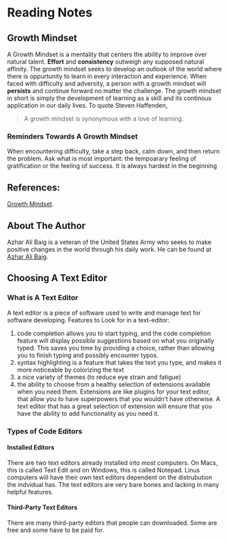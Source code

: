 # Reading Notes
## Growth Mindset
A Growth Mindset is a mentality that centers the ability to improve over natural talent. **Effort** and **consistency** outweigh any supposed natural affinity. The growth mindset seeks to develop an outlook of the world where there is oppurtunity to learn in every interaction and experience. When faced with difficulty and adversity, a person with a growth mindset will **persists** and continue forward no matter the challenge. The growth mindset in short is simply the development of learning as a skill and its continous application in our daily lives. To quote Steven Haffenden,
>A growth mindset is synonymous with a love of learning.


### Reminders Towards A Growth Mindset
When encountering difficulty, take a step back, calm down, and then return the problem.
Ask what is most important: the tempoarary feeling of gratification or the feeling of success.
It is always hardest in the beginning


## References:
[Growth Mindset](https://www.atlassian.com/blog/inside-atlassian/growth-mindset). 
## About The Author
Azhar Ali Baig is a veteran of the United States Army who seeks to make positive changes in the world through his daily work. He can be found at [Azhar Ali Baig](https://github.com/Azhar-B). 


## Choosing A Text Editor

### What is A Text Editor

A text editor is a piece of software used to write and manage text for software developing.
Features to Look for in a text-editor:
1. code completion allows you to start typing, and the code completion feature will display possible suggestions based on what you originally typed. This saves you time by providing a choice, rather than allowing you to finish typing and possibly encounter typos.
2. syntax highlighting is a feature that takes the text you type, and makes it more noticeable by colorizing the text
3. a nice variety of themes (to reduce eye strain and fatigue) 
4. the ability to choose from a healthy selection of extensions available when you need them. Extensions are like plugins for your text editor, that allow you to have superpowers that you wouldn’t have otherwise. A text editor that has a great selection of extension will ensure that you have the ability to add functionality as you need it.

### Types of Code Editors
#### Installed Editors
There are two text editors already installed into most computers. On Macs, this is called Text Edit and on Windows, this is called Notepad. Linus computers will have their own text editors dependent on the distrubution the indvidual has. The text editors are very bare bones and lacking in many helpful features. 
#### Third-Party Text Editors
There are many third-party editors that people can downloaded. Some are free and some have to be paid for.
